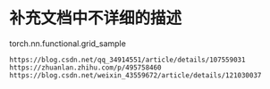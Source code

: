 # 补充文档中不详细的描述

torch.nn.functional.grid_sample

    https://blog.csdn.net/qq_34914551/article/details/107559031
    https://zhuanlan.zhihu.com/p/495758460   
    https://blog.csdn.net/weixin_43559672/article/details/121030037
